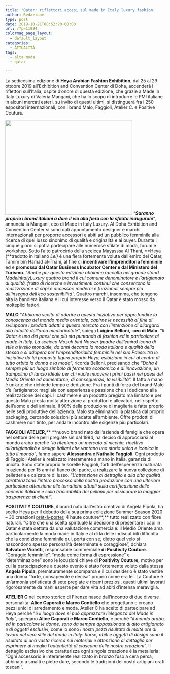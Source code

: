 ```yaml
---
title: 'Qatar: riflettori accesi sul made in Italy luxury fashion'
author: Redazione
type: post
date: 2019-10-21T08:52:20+00:00
url: /?p=11994
colormag_page_layout:
  - default_layout
categories:
  - ATTUALITÀ
tags:
  - alta moda
  - qatar

---
```

La sedicesima edizione di **Heya Arabian Fashion Exhibition**, dal 25 al 29 ottobre 2019 all&#8217;Exhibition and Convention Center di Doha, accenderà i riflettori sull&#8217;Italia, ospite d&#8217;onore di questa edizione, che grazie a Made in Italy Luxury di Valeria Mangani, che ha lo scopo di introdurre le PMI italiane in alcuni mercati esteri, su invito di questi ultimi, si distinguerà fra i 250 espositori internazionali, con i brand Malo, Faggioli, Atelier C. e Positive Couture.

<img decoding="async" loading="lazy" class="alignleft wp-image-11995" src="https://progressonline.it/wp-content/uploads/2019/10/STAND-MADE-IN-ITALY-LUXURY-300x225.jpg" alt="" width="400" height="300" /> &#8220;**_Saranno proprio i brand italiani a dare il via alla fiera con la sfilata inaugurale_**&#8220;, annuncia la Mangani, ceo di Made in Italy Luxury. Al Doha Exhibition and Convention Center si sono dati appuntamento designer e marchi internazionali per proporre accessori e abiti ad un pubblico femminile alla ricerca di quel lusso sinonimo di qualità e originalità e ai buyer. Durante i cinque giorni si potrà partecipare alle numerose sfilate di moda, forum e workshop. Sotto l&#8217;alto patrocinio della sceicca Mayasssa Al Thani, **Heya (**tradotto in italiano _Lei)_ è una fiera fortemente voluta dall’emiro del Qatar, Tamim bin Hamad al-Thani, al fine di **incentivare l’imprenditoria femminile** ed è **promossa dal Qatar Business Incubator Center e dal Ministero del Turismo**. &#8220;_Anche per questa edizione abbiamo raccolto nel grande stand MadeinItalyLuxury quattro brand il cui comune denominatore è l&#8217;artigianato di qualità, frutto di ricerche e investimenti continui che consentono la realizzazione di capi e accessori moderni e funzionali sempre più all&#8217;insegna dell&#8217;eco sostenibilità_&#8220;. Quattro marchi, insomma, che tengono alta la bandiera italiana e il cui interesse verso il Qatar è stato mosso da molteplici fattori.

**MALO** &#8220;_Abbiamo scelto di aderire a questa iniziativa per approfondire la conoscenza del mondo medio orientale, capirne le necessità al fine di sviluppare i prodotti adatti a questo mercato con l&#8217;intenzione di allargarci alla totalità dell&#8217;area mediorientale_&#8220;, spiega **Luigino Belloni,  ceo di Malo.** &#8220;_Il Qatar è uno dei paesi che più sta puntando al fashion ed in particolare al made in Italy. La sceicca Mozah bint Nasser (madre dell&#8217;emiro) icona di stile a livello mondiale, da anni decanta la moda italiana e qualità della stessa e si adopera per l&#8217;imprenditorialità femminile nel suo Paese: tra le iniziative da lei proposte figura proprio Heya, esibizione in cui al centro di tutto orbita la donna e la moda_&#8220;, ricorda Belloni, precisando che &#8220;_Doha è sempre più un luogo simbolo di fermento economico e di innovazione, un trampolino di lancio ideale per chi vuole muovere i primi passi nei paesi del Medio Oriente ed aumentarne, di conseguenza, la visibilità_&#8220;. Il fatto a mano è un’arte che richiede tempo e dedizione. Fra i punti di forza del brand Malo c’è l&#8217;artigianato: magliaie con esperienza e passione che si dedicano alla realizzazione dei capi. Il cashmere è un prodotto pregiato ma limitato e per questo Malo presta molta attenzione ai produttori e allevatori, nel rispetto dell’uomo e dell’animale. Il 90% della produzione di maglieria è fatta proprio nelle sedi produttive dell’azienda. Malo sta eliminando la plastica dal proprio packaging, cercando soluzioni più adatte all’ambiente. Offre prodotti di cashmere non tinto, per andare incontro alle esigenze più particolari.

**FAGGIOLI ATELIER,**** **nuovo brand nato dall’azienda di famiglia che opera nel settore delle pelli pregiate sin dal 1994, ha deciso di approcciarsi al mondo arabo perché &#8220;_lo riteniamo un mercato di nicchia, ricettivo all&#8217;artigianalità e design italiani che vantano una storia unica e iconica in tutto il mondo_&#8220;, fanno sapere **Alessandra e Nathalie Faggioli**. Ogni prodotto di Faggioli Atelier è realizzato interamente a mano in Italia, garanzia di unicità. Sono state proprio le sorelle Faggioli, forti dell&#8217;esperienza maturata in azienda per 15 anni al fianco del padre, a realizzare la nuova collezione di pelletteria e calzature di lusso. &#8220;_L&#8217;attenzione al dettaglio e alla alta qualità caratterizzano l’intero processo della nostra produzione con una ulteriore particolare attenzione alle tematiche attuali sulla certificazione delle concerie italiane e sulla tracciabilità dei pellami per assicurare la maggior trasparenza ai clienti_&#8220;.

**POSITIVITY COUTURE**, il brand nato dall&#8217;estro creativo di Angela Pipola, ha scelto Heya per il debutto della sua prima collezione Summer Season 2020 &#8211; 30 creazioni <u>prét-à-porter</u>, 4 haute couture**,** tutto realizzato con fibre naturali. &#8220;Oltre che una scelta spirituale la decisione di presentare i capi in Qatar è stata dettata da una valutazione commerciale: il Medio Oriente ama particolarmente la moda made in Italy e al di là delle indiscutibili difficoltà che la condizione femminile qui, porta con sé, dietro quel velo si nascondono spesso personalità determinate e coraggiose&#8221;, dchiara **Salvatore Violetti,** responsabile commerciale **di** **Positivity Couture**. “Coraggio femminile”, “moda come forma di espressione” e “determinazione” sono le locuzioni chiave di **Positivity Couture,** motivo per cui la partecipazione a questo evento è stato fortemente voluto dalla stessa **Angela** **Pipola**, prematuramente scomparsa e il cui desiderio è stato vestire una donna “forte, consapevole e decisa” proprio come era lei. La Couture è un’armonia sofisticata di sete pregiate e ricami preziosi, questi ultimi lavorati rigorosamente da mani esperte per dare vita ad abiti d’intensa meraviglia.

**ATELIER C** nel centro storico di Firenze nasce dall&#8217;incontro di due diverse personalità: **Alice Caporali e Marco Contiello** che progettano e creano pezzi unici di arredamento e moda. Atelier C ha scelto di partecipare ad Heya perché &#8220;_è il luogo dove si può apprezzare l&#8217;eleganza del Made in Italy_&#8220;, spiegano **Alice Caporali e Marco Contiello**, e perché &#8220;_il mondo arabo, ed in particolare le donne, sono da sempre appassionate di alto artigianato e di oggetti esclusivi_, come lo sono _i nostri pezzi risultato di molte ore di lavoro nel vero stile del made in Italy: borse, abiti e oggetti di design sono il risultato di una vasta ricerca sui materiali e attenzione ai dettaglio per esprimere al meglio l&#8217;autenticità di ciascuna delle nostre creazioni&#8221;._ Il dettaglio esclusivo che caratterizza ogni singola creazione è la metalleria: &#8220;Ogni accessorio è interamente realizzato in bronzo fuso a cera persa, abbinato a smalti e pietre dure, secondo le tradizioni dei nostri artigiani orafi toscani&#8221;.